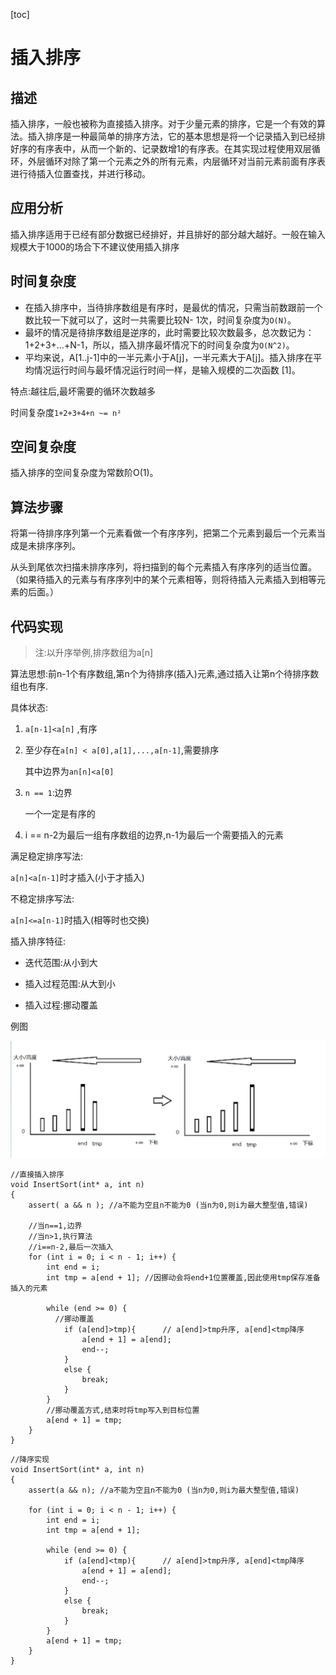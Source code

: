 [toc]

# 插入排序

## 描述

插入排序，一般也被称为直接插入排序。对于少量元素的排序，它是一个有效的算法。插入排序是一种最简单的排序方法，它的基本思想是将一个记录插入到已经排好序的有序表中，从而一个新的、记录数增1的有序表。在其实现过程使用双层循环，外层循环对除了第一个元素之外的所有元素，内层循环对当前元素前面有序表进行待插入位置查找，并进行移动。



## 应用分析

插入排序适用于已经有部分数据已经排好，并且排好的部分越大越好。一般在输入规模大于1000的场合下不建议使用插入排序



## 时间复杂度

- 在插入排序中，当待排序数组是有序时，是最优的情况，只需当前数跟前一个数比较一下就可以了，这时一共需要比较N- 1次，时间复杂度为`O(N)`。
- 最坏的情况是待排序数组是逆序的，此时需要比较次数最多，总次数记为：1+2+3+…+N-1，所以，插入排序最坏情况下的时间复杂度为`O(N^2)`。
- 平均来说，A[1..j-1]中的一半元素小于A[j]，一半元素大于A[j]。插入排序在平均情况运行时间与最坏情况运行时间一样，是输入规模的二次函数 [1]。

特点:越往后,最坏需要的循环次数越多

时间复杂度`1+2+3+4+n ~= n²`



## 空间复杂度

  插入排序的空间复杂度为常数阶O(1)。



## 算法步骤

将第一待排序序列第一个元素看做一个有序序列，把第二个元素到最后一个元素当成是未排序序列。

从头到尾依次扫描未排序序列，将扫描到的每个元素插入有序序列的适当位置。（如果待插入的元素与有序序列中的某个元素相等，则将待插入元素插入到相等元素的后面。）



## 代码实现

>  注:以升序举例,排序数组为a[n]

算法思想:前n-1个有序数组,第n个为待排序(插入)元素,通过插入让第n个待排序数组也有序.

具体状态:

1. `a[n-1]<a[n]` ,有序

2. 至少存在`a[n] < a[0],a[1],...,a[n-1]`,需要排序

   其中边界为`an[n]<a[0]`

3. `n == 1`:边界

   一个一定是有序的
   
4. i == n-2为最后一组有序数组的边界,n-1为最后一个需要插入的元素



满足稳定排序写法:

`a[n]<a[n-1]`时才插入(小于才插入)

不稳定排序写法:

`a[n]<=a[n-1]`时插入(相等时也交换)



插入排序特征:

- 迭代范围:从小到大

- 插入过程范围:从大到小

- 插入过程:挪动覆盖



例图

![image-20240811161411931](%E6%8E%92%E5%BA%8F%E7%AE%97%E6%B3%95%20%E6%8F%92%E5%85%A5%E6%8E%92%E5%BA%8F%20InsertSort%20--%20C%E8%AF%AD%E8%A8%80%E5%AE%9E%E7%8E%B0.assets/image-20240811161411931.png)





```
//直接插入排序
void InsertSort(int* a, int n)
{
	assert( a && n ); //a不能为空且n不能为0 (当n为0,则i为最大整型值,错误)
	
	//当n==1,边界
	//当n>1,执行算法
	//i==n-2,最后一次插入
	for (int i = 0; i < n - 1; i++) {
		int end = i;
		int tmp = a[end + 1]; //因挪动会将end+1位置覆盖,因此使用tmp保存准备插入的元素

		while (end >= 0) {
		  //挪动覆盖
			if (a[end]>tmp){      // a[end]>tmp升序, a[end]<tmp降序
				a[end + 1] = a[end];
				end--;
			}
			else {
				break;
			}
		}
		//挪动覆盖方式,结束时将tmp写入到目标位置
		a[end + 1] = tmp;
	}
}
```



```
//降序实现
void InsertSort(int* a, int n)
{
	assert(a && n); //a不能为空且n不能为0 (当n为0,则i为最大整型值,错误)

	for (int i = 0; i < n - 1; i++) {
		int end = i;
		int tmp = a[end + 1];

		while (end >= 0) {
			if (a[end]<tmp){      // a[end]>tmp升序, a[end]<tmp降序
				a[end + 1] = a[end];
				end--;
			}
			else {
				break;
			}
		}
		a[end + 1] = tmp;
	}
}
```

